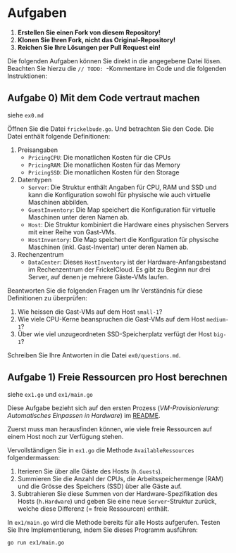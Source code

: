 # Aufgaben

1. **Erstellen Sie einen Fork von diesem Repository!**
2. **Klonen Sie Ihren Fork, nicht das Original-Repository!**
3. **Reichen Sie Ihre Lösungen per Pull Request ein!**

Die folgenden Aufgaben können Sie direkt in die angegebene Datei lösen. Beachten
Sie hierzu die `// TODO: `-Kommentare im Code und die folgenden Instruktionen:

## Aufgabe 0) Mit dem Code vertraut machen

siehe `ex0.md`

Öffnen Sie die Datei `frickelbude.go`. Und betrachten Sie den Code. Die Datei enthält folgende Definitionen:

1. Preisangaben
    - `PricingCPU`: Die monatlichen Kosten für die CPUs
    - `PricingRAM`: Die monatlichen Kosten für das Memory
    - `PricingSSD`: Die monatlichen Kosten für den Storage
2. Datentypen
    - `Server`: Die Struktur enthält Angaben für CPU, RAM und SSD und kann die Konfiguration sowohl für physische wie auch virtuelle Maschinen abbilden.
    - `GuestInventory`: Die Map speichert die Konfiguration für virtuelle Maschinen unter deren Namen ab.
    - `Host`: Die Struktur kombiniert die Hardware eines physischen Servers mit einer Reihe von Gast-VMs.
    - `HostInventory`: Die Map speichert die Konfiguration für physische Maschinen (inkl. Gast-Inventar) unter deren Namen ab.
3. Rechenzentrum
    - `DataCenter`: Dieses `HostInventory` ist der Hardware-Anfangsbestand im Rechenzentrum der FrickelCloud. Es gibt zu Beginn nur drei Server, auf denen je mehrere Gäste-VMs laufen.

Beantworten Sie die folgenden Fragen um Ihr Verständnis für diese Definitionen zu überprüfen:

1. Wie heissen die Gast-VMs auf dem Host `small-1`?
2. Wie viele CPU-Kerne beanspruchen die Gast-VMs auf dem Host `medium-1`? 
3. Über wie viel unzugeordneten SSD-Speicherplatz verfügt der Host `big-1`?

Schreiben Sie Ihre Antworten in die Datei `ex0/questions.md`.

## Aufgabe 1) Freie Ressourcen pro Host berechnen

siehe `ex1.go` und `ex1/main.go`

Diese Aufgabe bezieht sich auf den ersten Prozess (_VM-Provisionierung: Automatisches Einpassen in Hardware_) im [README](README.md#1-vm-provisionierung-automatisches-einpassen-in-hardware).

Zuerst muss man herausfinden können, wie viele freie Ressourcen auf einem Host noch zur Verfügung stehen.

Vervollständigen Sie in `ex1.go` die Methode `AvailableRessources` folgendermassen:

1. Iterieren Sie über alle Gäste des Hosts (`h.Guests`).
2. Summieren Sie die Anzahl der CPUs, die Arbeitsspeichermenge (RAM) und die Grösse des Speichers (SSD) über alle Gäste auf.
3. Subtrahieren Sie diese Summen von der Hardware-Spezifikation des Hosts (`h.Hardware`) und geben Sie eine neue `Server`-Struktur zurück, welche diese Differenz (= freie Ressourcen) enthält.

In `ex1/main.go` wird die Methode bereits für alle Hosts aufgerufen. Testen Sie Ihre Implementierung, indem Sie dieses Programm ausführen:

```bash
go run ex1/main.go
```
